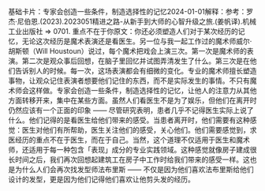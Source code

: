 

基础卡片：专家会创造一些条件，制造选择性的记忆2024-01-01解释：参考：罗杰·尼伯恩.(2023).2023051精进之路-从新手到大师的心智升级之旅.(姜帆译).机械工业出版社 => 0701. 重点不在于你原文：你还必须塑造人们对于某次经历的记忆，无论这次经历是魔术表演还是看医生。另一位与我一起工作过的魔术师威尔·胡斯顿（Will Houstoun）说过，每个魔术把戏会上演三次。第一次是魔术师的表演。第二次是观众事后回想，在脑子里回忆并试图弄清发生了什么。第三次是在他们告诉别人的时候。每一次，这场表演都会有细微的变化。专业的魔术师擅长塑造事物，让观众记住表演者想要他们记住的东西，而不是实际发生的事情。不只有魔术师会这样做。专家会创造一些条件，制造选择性的记忆，让他人的注意力从其他方面转移开来，集中在某些方面。虽然人们看医生不是为了娱乐，但他们在离开时仍然应该有一个正面的印象 —— 尽管研究表明，患者几乎不记得医生实际上说了什么。他们记得的是看医生给他们带来的感受。当患者离开时，他们需要有这种感觉：医生对他们有所帮助，医生关注他们的感受，关心他们。他们需要感觉到，求医经历的重点不在于医生，而在于自己。当然，这个道理不仅适用于医生和魔术师，还适用于每一种包含「表现」成分的专业实践领域。这种感觉就像房子建成很长时间之后，我们再次回想起建筑工在房子中工作时给我们带来的感受一样。这也是为什么人们会再次找发型师法布里斯 —— 不仅是因为他们喜欢法布里斯给他们设计的发型，更是因为他们记得他们喜欢让他剪头发的经历。
